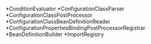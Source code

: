 
*ConditionEvaluator
*ConfigurationClassParser
*ConfigurationClassPostProcessor
*ConfigurationClassBeanDefinitionReader
*ConfigurationPropertiesBindingPostProcessorRegistrar
*BeanDefinitionBuilder
*ImportRegistry